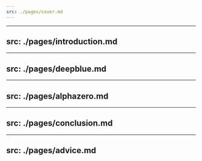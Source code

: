 ```yaml
---
src: ./pages/cover.md
---
```


---
src: ./pages/introduction.md
---

---
src: ./pages/deepblue.md
---

---
src: ./pages/alphazero.md
---

---
src: ./pages/conclusion.md
---

---
src: ./pages/advice.md
---